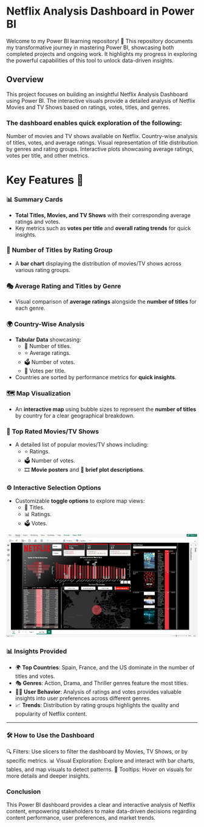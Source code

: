 # Netflix Analysis Dashboard in Power BI
Welcome to my Power BI learning repository! 🚀  This repository documents my transformative journey in mastering Power BI, showcasing both completed projects and ongoing work. It highlights my progress in exploring the powerful capabilities of this tool to unlock data-driven insights.

## Overview
This project focuses on building an insightful Netflix Analysis Dashboard using Power BI. The interactive visuals provide a detailed analysis of Netflix Movies and TV Shows based on ratings, votes, titles, and genres.

### The dashboard enables quick exploration of the following:

Number of movies and TV shows available on Netflix.
Country-wise analysis of titles, votes, and average ratings.
Visual representation of title distribution by genres and rating groups.
Interactive plots showcasing average ratings, votes per title, and other metrics.

# **Key Features 🚀**

### 📊 **Summary Cards**  
- **Total Titles, Movies, and TV Shows** with their corresponding average ratings and votes.  
- Key metrics such as **votes per title** and **overall rating trends** for quick insights.  

### 🎯 **Number of Titles by Rating Group**  
- A **bar chart** displaying the distribution of movies/TV shows across various rating groups.  

### 🎭 **Average Rating and Titles by Genre**  
- Visual comparison of **average ratings** alongside the **number of titles** for each genre.  

### 🌍 **Country-Wise Analysis**  
- **Tabular Data** showcasing:  
   - 📌 Number of titles.  
   - ⭐ Average ratings.  
   - 🗳️ Number of votes.  
   - 🔢 Votes per title.  
- Countries are sorted by performance metrics for **quick insights**.  

### 🗺️ **Map Visualization**  
- An **interactive map** using bubble sizes to represent the **number of titles** by country for a clear geographical breakdown.  

### 🎥 **Top Rated Movies/TV Shows**  
- A detailed list of popular movies/TV shows including:  
   - ⭐ Ratings.  
   - 🗳️ Number of votes.  
   - 🎞️ **Movie posters** and 📖 **brief plot descriptions**.  

### ⚙️ **Interactive Selection Options**  
- Customizable **toggle options** to explore map views:  
   - 📍 Titles.  
   - 📊 Ratings.  
   - 🗳️ Votes.
      
![Netflix-Dashboard](https://github.com/Nikhi001/Netflix-Dashboard/blob/main/screenshot.png)

### 📊 **Insights Provided**

- 🌍 **Top Countries**: Spain, France, and the US dominate in the number of titles and votes.  
- 🎭 **Genres**: Action, Drama, and Thriller genres feature the most titles.  
- 🧑‍💻 **User Behavior**: Analysis of ratings and votes provides valuable insights into user preferences across different genres.  
- 📈 **Trends**: Distribution by rating groups highlights the quality and popularity of Netflix content.  

---

### 🛠️ **How to Use the Dashboard**
🔍 Filters: Use slicers to filter the dashboard by Movies, TV Shows, or by specific metrics.
📊 Visual Exploration: Explore and interact with bar charts, tables, and map visuals to detect patterns.
💬 Tooltips: Hover on visuals for more details and deeper insights.

### **Conclusion**
This Power BI dashboard provides a clear and interactive analysis of Netflix content, empowering stakeholders to make data-driven decisions regarding content performance, user preferences, and market trends.
